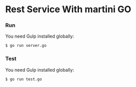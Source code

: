 # Rest Service With martini GO


### Run

You need Gulp installed globally:

```sh
$ go run server.go
```

### Test

You need Gulp installed globally:

```sh
$ go run test.go
```